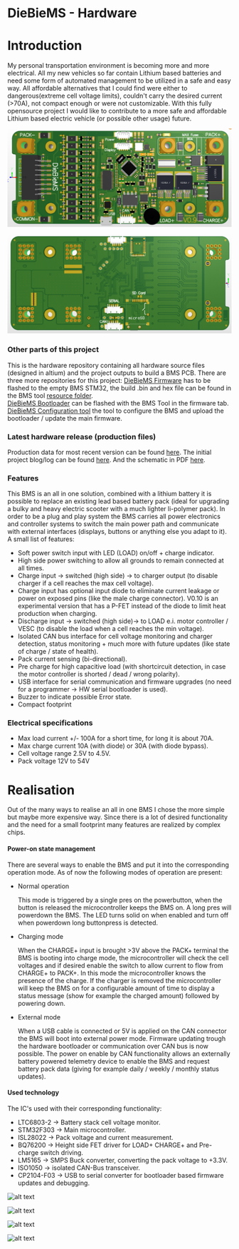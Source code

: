 DieBieMS - Hardware
===
# Introduction
My personal transportation environment is becoming more and more electrical. All my new vehicles so far contain Lithium based batteries and need some form of automated management to be utilized in a safe and easy way. All affordable alternatives that I could find were either to dangerous(extreme cell voltage limits), couldn't carry the desired current (>70A), not compact enough or were not customizable. With this fully opensource project I would like to contribute to a more safe and affordable Lithium based electric vehicle (or possible other usage) future.

![alt text](Binaries/Images/DieBieMSV0_4TOP.png "DieBieMS V0.4 TopView")

![alt text](Binaries/Images/DieBieMSV0_4BOTTOM.png "DieBieMS V0.4 BottomView")

### Other parts of this project
This is the hardware repository containing all hardware source files (designed in altium) and the project outputs to build a BMS PCB. There are three more repositories for this project:
[DieBieMS Firmware](https://github.com/DieBieEngineering/DieBieMS-Firmware) has to be flashed to the empty BMS STM32, the build .bin and hex file can be found in the BMS tool [resource folder](https://github.com/DieBieEngineering/DieBieMS-Tool/tree/master/res/firmwares).<br>
[DieBieMS Bootloader](https://github.com/DieBieEngineering/DieBieMS-Bootloader) can be flashed with the BMS Tool in the firmware tab.<br>
[DieBieMS Configuration tool](https://github.com/DieBieEngineering/DieBieMS-Tool) the tool to configure the BMS and upload the bootloader / update the main firmware.<br>

### Latest hardware release (production files)
Production data for most recent version can be found [here](Project%20Outputs%20for%20DB10005_DieBieMS). The initial project blog/log can be found [here](http://www.electric-skateboard.builders/t/diy-6s-to-12s-bms-with-can/2639). And the schematic in PDF [here](Project%20Outputs%20for%20DB10005_DieBieMS/DB10005_DieBieMS.PDF).

### Features
This BMS is an all in one solution, combined with a lithium battery it is possible to replace an existing lead based battery pack (ideal for upgrading a bulky and heavy electric scooter with a much lighter li-polymer pack). In order to be a plug and play system the BMS carries all power electronics and controller systems to switch the main power path and communicate with external interfaces (displays, buttons or anything else you adapt to it). A small list of features:

* Soft power switch input with LED (LOAD) on/off + charge indicator.
* High side power switching to allow all grounds to remain connected at all times.
* Charge input -> switched (high side) -> to charger output (to disable charger if a cell reaches the max cell voltage).
* Charge input has optional input diode to eliminate current leakage or power on exposed pins (like the male charge connector). V0.10 is an experimental version that has a P-FET instead of the diode to limit heat production when charging.
* Discharge input -> switched (high side)-> to LOAD e.i. motor controller / VESC (to disable the load when a cell reaches the min voltage).
* Isolated CAN bus interface for cell voltage monitoring and charger detection, status monitoring + much more with future updates (like state of charge / state of health).
* Pack current sensing (bi-directional).
* Pre charge for high capacitive load (with shortcircuit detection, in case the motor controller is shorted / dead / wrong polarity).
* USB interface for serial communication and firmware upgrades (no need for a programmer -> HW serial bootloader is used).
* Buzzer to indicate possible Error state.
* Compact footprint

### Electrical specifications
* Max load current +/- 100A for a short time, for long it is about 70A.
* Max charge current 10A (with diode) or 30A (with diode bypass).
* Cell voltage range 2.5V to 4.5V.
* Pack voltage 12V to 54V

# Realisation
Out of the many ways to realise an all in one BMS I chose the more simple but maybe more expensive way. Since there is a lot of desired functionality and the need for a small footprint many features are realized by complex chips.

#### Power-on state management
There are several ways to enable the BMS and put it into the corresponding operation mode. As of now the following modes of operation are present:
* Normal operation

   This mode is triggered by a single pres on the powerbutton, when the button is released the microcontroller keeps the BMS on. A long pres will powerdown the BMS. The LED turns solid on when enabled and turn off when powerdown long buttonpress is detected.
* Charging mode

   When the CHARGE+ input is brought >3V above the PACK+ terminal the BMS is booting into charge mode, the microcontroller will check the cell voltages and if desired enable the switch to allow current to flow from CHARGE+ to PACK+. In this mode the microcontroller knows the presence of the charge. If the charger is removed the microcontroller will keep the BMS on for a configurable amount of time to display a status message (show for example the charged amount) followed by powering down.
* External mode

   When a USB cable is connected or 5V is applied on the CAN connector the BMS will boot into external power mode. Firmware updating trough the hardware bootloader or communication over CAN bus is now possible. The power on enable by CAN functionality allows an externally battery powered telemetry device to enable the BMS and request battery pack data (giving for example daily / weekly / monthly status updates).

#### Used technology
The IC's used with their corresponding functionality:
* LTC6803-2 -> Battery stack cell voltage monitor.
* STM32F303 -> Main microcontroller.
* ISL28022 -> Pack voltage and current measurement.
* BQ76200 -> Height side FET driver for LOAD+ CHARGE+ and Pre-charge switch driving.
* LM5165 -> SMPS Buck converter, converting the pack voltage to +3.3V.
* ISO1050 -> isolated CAN-Bus transceiver.
* CP2104-F03 -> USB to serial converter for bootloader based firmware updates and debugging.

![alt text](Binaries/Images/DieBieMSV0_3_01.jpg "DieBieMS V0.3 Overview")

![alt text](Binaries/Images/DieBieMSV0_3_02.jpg "DieBieMS V0.3 BottomView")

![alt text](Binaries/Images/DieBieMSV0_3_03.jpg "DieBieMS V0.3 Balance resistors")

![alt text](Binaries/Images/DieBieMSV0_3_04.jpg "DieBieMS V0.3 Celltap connector")
